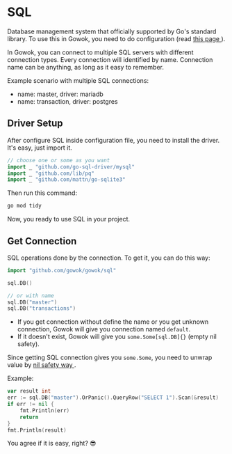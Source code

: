 # SQL
Database management system that officially supported by Go's standard library.
To use this in Gowok, you need to do configuration (read [ this page ](/guide/configuration.html#structure)).

In Gowok, you can connect to multiple SQL servers with different connection types.
Every connection will identified by name.
Connection name can be anything, as long as it easy to remember.

Example scenario with multiple SQL connections:
* name: master, driver: mariadb
* name: transaction, driver: postgres

## Driver Setup
After configure SQL inside configuration file, you need to install the driver.
It's easy, just import it.


```go
// choose one or some as you want
import _ "github.com/go-sql-driver/mysql"
import _ "github.com/lib/pq"
import _ "github.com/mattn/go-sqlite3"
```

Then run this command:
```bash
go mod tidy
```
Now, you ready to use SQL in your project.

## Get Connection
SQL operations done by the connection.
To get it, you can do this way:
```go
import "github.com/gowok/gowok/sql"

sql.DB()

// or with name
sql.DB("master")
sql.DB("transactions")
```

* If you get connection without define the name or
you get unknown connection, Gowok will give you connection named `default`.
* If it doesn't exist, Gowok will give you `some.Some[sql.DB]{}` (empty nil safety).

Since getting SQL connection gives you `some.Some`, you need to unwrap value by [ nil safety way ](/guide/some.html#some).

Example:
```go
var result int
err := sql.DB("master").OrPanic().QueryRow("SELECT 1").Scan(&result)
if err != nil {
    fmt.Println(err)
    return
}
fmt.Println(result)
```

You agree if it is easy, right? 😎

